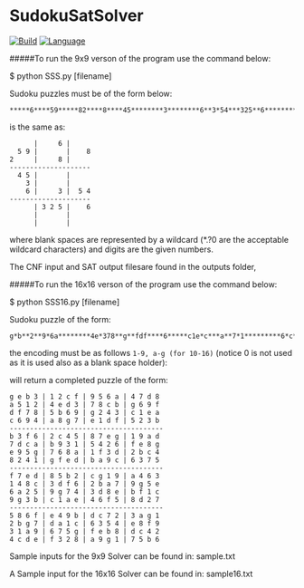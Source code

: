 # SudokuSatSolver
[![Build](https://img.shields.io/badge/build-passing-brightgreen.svg)](https://github.com/bolinkd/SudokuSatSolver/)
[![Language](https://img.shields.io/badge/language-python-brightgreen.svg)](https://www.python.org/download/releases/2.7/)

#####To run the 9x9 verson of the program use the command below:

$ python SSS.py [filename]

Sudoku puzzles must be of the form below:
```
*****6****59*****82****8****45********3********6**3*54***325**6******************
```
is the same as:
```
      |     6 |
  5 9 |       |    8
2     |     8 |
--------------------
  4 5 |       |
    3 |       |
    6 |     3 |  5 4
--------------------
      | 3 2 5 |    6
      |       |
      |       |
```

where blank spaces are represented by a wildcard (*.?0 are the acceptable wildcard characters) and digits are the given numbers.

The CNF input and SAT output filesare found in the outputs folder,

#####To run the 16x16 verson of the program use the command below:

$ python SSS16.py [filename]

Sudoku puzzle of the form:
```
g*b**2**9*6a********4e*378**g**fdf****6*****c1e*c***a**7*1*********6*c*58**g**a**dc*b****426****e9*g***a*f*d*b**8*4**fed***c**7****d**b2*g19***3**8*3*f**b****5e6***9****d****1**g*bc**e*6f*8***5*6f**9**c**3*g*2****a*c**5*e8**3*a**7*g*e*8dc4*****f*2**9**7**6
```

the encoding must be as follows
`1-9, a-g (for 10-16)`
(notice 0 is not used as it is used also as a blank space holder):

will return a completed puzzle of the form:
```
g e b 3 | 1 2 c f | 9 5 6 a | 4 7 d 8 
a 5 1 2 | 4 e d 3 | 7 8 c b | g 6 9 f 
d f 7 8 | 5 b 6 9 | g 2 4 3 | c 1 e a 
c 6 9 4 | a 8 g 7 | e 1 d f | 5 2 3 b 
--------------------------------------
b 3 f 6 | 2 c 4 5 | 8 7 e g | 1 9 a d 
7 d c a | b 9 3 1 | 5 4 2 6 | f e 8 g 
e 9 5 g | 7 6 8 a | 1 f 3 d | 2 b c 4 
8 2 4 1 | g f e d | b a 9 c | 6 3 7 5 
--------------------------------------
f 7 e d | 8 5 b 2 | c g 1 9 | a 4 6 3 
1 4 8 c | 3 d f 6 | 2 b a 7 | 9 g 5 e 
6 a 2 5 | 9 g 7 4 | 3 d 8 e | b f 1 c 
9 g 3 b | c 1 a e | 4 6 f 5 | 8 d 2 7 
--------------------------------------
5 8 6 f | e 4 9 b | d c 7 2 | 3 a g 1 
2 b g 7 | d a 1 c | 6 3 5 4 | e 8 f 9 
3 1 a 9 | 6 7 5 g | f e b 8 | d c 4 2 
4 c d e | f 3 2 8 | a 9 g 1 | 7 5 b 6 
```

Sample inputs for the 9x9 Solver can be found in: sample.txt

A Sample input for the 16x16 Solver can be found in: sample16.txt
